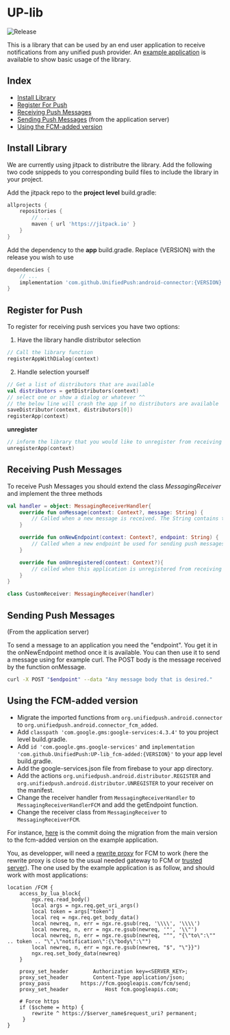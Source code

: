 # UP-lib
![Release](https://jitpack.io/v/UnifiedPush/android-connector.svg)

This is a library that can be used by an end user application to receive notifications from any unified push provider.
An [example application](https://github.com/UnifiedPush/android-example) is available to show basic usage of the library.

## Index

* [Install Library](#install-library)
* [Register For Push](#register-for-push)
* [Receiving Push Messages](#receiving-push-messages)
* [Sending Push Messages](#sending-push-messages) (from the application server)
* [Using the FCM-added version](#using-the-fcm-added-version)


## Install Library

We are currently using jitpack to distributre the library. Add the following two code snippeds to you corresponding
build files to include the library in your project.

Add the jitpack repo to the **project level** build.gradle:
```gradle
allprojects {
    repositories {
        // ...
        maven { url 'https://jitpack.io' }
    }
}
```

Add the dependency to the **app** build.gradle. Replace {VERSION} with the release you wish to use
```gradle
dependencies {
    // ...
    implementation 'com.github.UnifiedPush:android-connector:{VERSION}'
}
```

## Register for Push

To register for receiving push services you have two options:

1. Have the library handle distributor selection
```kotlin
// Call the library function
registerAppWithDialog(context)
```

2. Handle selection yourself
```kotlin
// Get a list of distributors that are available
val distributors = getDistributors(context)
// select one or show a dialog or whatever ^^
// the below line will crash the app if no distributors are available
saveDistributor(context, distributors[0])
registerApp(context)
```

**unregister**
```kotlin
// inform the library that you would like to unregister from receiving push messages
unregisterApp(context)
```

## Receiving Push Messages

To receive Push Messages you should extend the class _MessagingReceiver_ and implement the three methods
```kotlin
val handler = object: MessagingReceiverHandler{
    override fun onMessage(context: Context?, message: String) {
        // Called when a new message is received. The String contains the full POST body of the push message
    }

    override fun onNewEndpoint(context: Context?, endpoint: String) {
        // Called when a new endpoint be used for sending push messages
    }

    override fun onUnregistered(context: Context?){
        // called when this application is unregistered from receiving push messages
    }
}

class CustomReceiver: MessagingReceiver(handler)
```

## Sending Push Messages
(From the application server)

To send a message to an application you need the "endpoint". You get it in the onNewEndpoint method once it is available. You can then use it to send a message using for example curl. The POST body is the message received by the function onMessage.
```bash
curl -X POST "$endpoint" --data "Any message body that is desired."
```

## Using the FCM-added version

* Migrate the imported functions from `org.unifiedpush.android.connector` to `org.unifiedpush.android.connector_fcm_added`.
* Add `classpath 'com.google.gms:google-services:4.3.4'` to you project level build.gradle.
* Add `id 'com.google.gms.google-services'` and `implementation 'com.github.UnifiedPush:UP-lib_fcm-added:{VERSION}'` to your app level build.gradle.
* Add the google-services.json file from firebase to your app directory.
* Add the actions `org.unifiedpush.android.distributor.REGISTER` and `org.unifiedpush.android.distributor.UNREGISTER` to your receiver on the manifest.
* Change the receiver handler from `MessagingReceiverHandler` to `MessagingReceiverHandlerFCM` and add the getEndpoint function.
* Change the receiver class from `MessagingReceiver` to `MessagingReceiverFCM`.

For instance, [here](https://github.com/UnifiedPush/android-example/commit/6e5e20e69a21f28d48a4d6535ec60fb60ad03108) is the commit doing the migration from the main version to the fcm-added version on the example application.

You, as developper, will need a [rewrite proxy](https://github.com/UnifiedPush/specifications/blob/main/definitions.md#rewrite-proxy) for FCM to work (here the rewrite proxy is close to the usual needed gateway to FCM or [trusted server](https://firebase.google.com/docs/cloud-messaging/server)). The one used by the example application is as follow, and should work with most applications:

```
location /FCM {
    access_by_lua_block{
        ngx.req.read_body()
        local args = ngx.req.get_uri_args()
        local token = args["token"]
        local req = ngx.req.get_body_data()
        local newreq, n, err = ngx.re.gsub(req, '\\\\', '\\\\')
        local newreq, n, err = ngx.re.gsub(newreq, '"', '\\"')
        local newreq, n, err = ngx.re.gsub(newreq, "^", "{\"to\":\"" .. token .. "\",\"notification\":{\"body\":\"")
        local newreq, n, err = ngx.re.gsub(newreq, "$", "\"}}")
        ngx.req.set_body_data(newreq)
    }

    proxy_set_header		Authorization key=<SERVER_KEY>;
    proxy_set_header		Content-Type application/json;
    proxy_pass			https://fcm.googleapis.com/fcm/send;
    proxy_set_header            Host fcm.googleapis.com;

    # Force https
    if ($scheme = http) {
        rewrite ^ https://$server_name$request_uri? permanent;
     }
}
```
